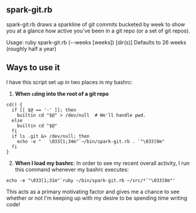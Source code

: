 ## spark-git.rb

spark-git.rb draws a sparkline of git commits bucketed by week to show you
at a glance how active you've been in a git repo (or a set of git repos).

Usage: ruby spark-git.rb (--weeks \[weeks\]) \[dir(s)\]
Defaults to 26 weeks (roughly half a year)

## Ways to use it

I have this script set up in two places in my bashrc:

1) **When `cd`ing into the root of a git repo**

```
cd() {
  if [[ $@ == '-' ]]; then
    builtin cd "$@" > /dev/null  # We'll handle pwd.
  else
    builtin cd "$@"
  fi
  if ls .git &> /dev/null; then
    echo -e "   \033[1;34m"`~/bin/spark-git.rb . `"\033[0m"
  fi
}
```

2) **When I load my bashrc**: In order to see my recent overall activity, I run this command whenever my bashrc executes:

```
echo -e "\033[1;31m"`ruby ~/bin/spark-git.rb ~/src/*`"\033[0m"'
```

This acts as a primary motivating factor and gives me a chance to see whether or not I'm keeping up with my desire to be spending time writing code!
